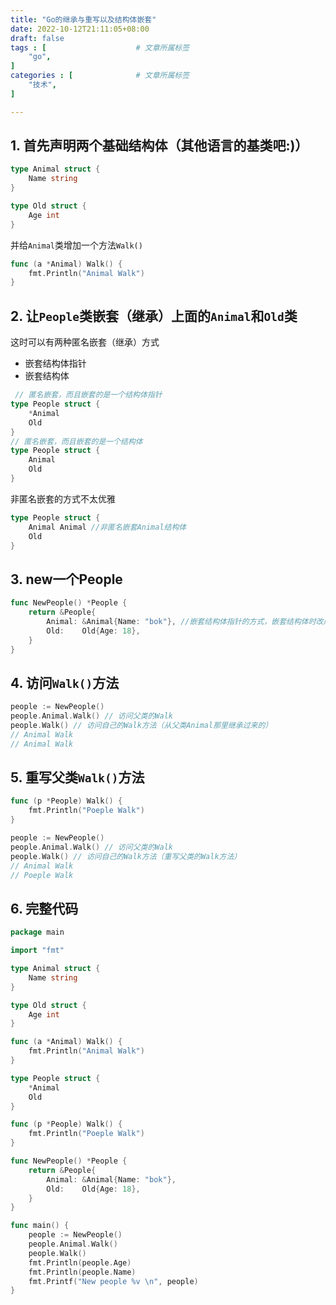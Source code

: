 ```yaml
---
title: "Go的继承与重写以及结构体嵌套"
date: 2022-10-12T21:11:05+08:00
draft: false
tags : [                    # 文章所属标签
    "go",
]
categories : [              # 文章所属标签
    "技术",
]

---
```



## 1. 首先声明两个基础结构体（其他语言的基类吧:)）
```go
type Animal struct {
	Name string
}

type Old struct {
	Age int
}
```

并给`Animal`类增加一个方法`Walk()`
```go
func (a *Animal) Walk() {
	fmt.Println("Animal Walk")
}
```

## 2. 让`People`类嵌套（继承）上面的`Animal`和`Old`类
这时可以有两种匿名嵌套（继承）方式

- 嵌套结构体指针
- 嵌套结构体

```go
 // 匿名嵌套，而且嵌套的是一个结构体指针
type People struct {
	*Animal
	Old
}
// 匿名嵌套，而且嵌套的是一个结构体
type People struct {
	Animal
	Old
}
```

非匿名嵌套的方式不太优雅
```go
type People struct {
	Animal Animal //非匿名嵌套Animal结构体
	Old
}
```

## 3. new一个People
```go
func NewPeople() *People {
	return &People{
		Animal: &Animal{Name: "bok"}, //嵌套结构体指针的方式，嵌套结构体时改成Animal: Animal{Name: "bok"} 即可
		Old:    Old{Age: 18},
	}
}
```

## 4. 访问`Walk()`方法
```go
people := NewPeople()
people.Animal.Walk() // 访问父类的Walk
people.Walk() // 访问自己的Walk方法（从父类Animal那里继承过来的）
// Animal Walk
// Animal Walk
```
## 5. 重写父类`Walk()`方法
```go
func (p *People) Walk() {
	fmt.Println("Poeple Walk")
}
```

```go
people := NewPeople()
people.Animal.Walk() // 访问父类的Walk
people.Walk() // 访问自己的Walk方法（重写父类的Walk方法）
// Animal Walk
// Poeple Walk
```

## 6. 完整代码
```go
package main

import "fmt"

type Animal struct {
	Name string
}

type Old struct {
	Age int
}

func (a *Animal) Walk() {
	fmt.Println("Animal Walk")
}

type People struct {
	*Animal
	Old
}

func (p *People) Walk() {
	fmt.Println("Poeple Walk")
}

func NewPeople() *People {
	return &People{
		Animal: &Animal{Name: "bok"},
		Old:    Old{Age: 18},
	}
}

func main() {
	people := NewPeople()
	people.Animal.Walk()
	people.Walk()
	fmt.Println(people.Age)
	fmt.Println(people.Name)
	fmt.Printf("New people %v \n", people)
}
```

